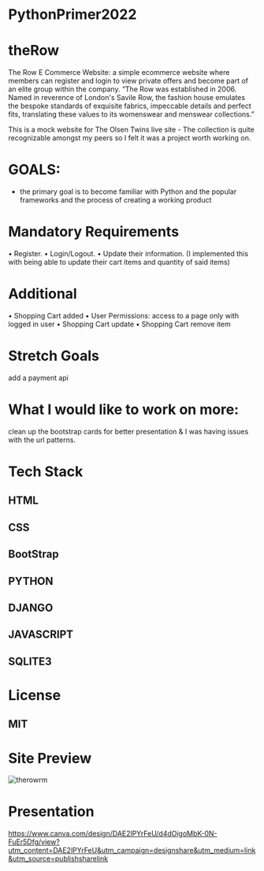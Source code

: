 # PythonPrimer2022
# theRow

The Row E Commerce Website: a simple ecommerce website where members can register and login to view private offers and become part of an 
elite group within the company. “The Row was established in 2006. Named in reverence of London's Savile Row, 
the fashion house emulates the bespoke standards of exquisite fabrics,
impeccable details and perfect fits, translating these values to its womenswear and menswear collections.” 

This is a mock website for The Olsen Twins live site - The collection is quite recognizable amongst my peers so I felt it was a project worth working on. 

# GOALS:

 - the primary goal is to become familiar with Python and the popular frameworks and the process of creating a working product
 
# Mandatory Requirements

• Register.
• Login/Logout.
• Update their information. (I implemented this with being able to update their cart items and quantity of said items)

# Additional 

• Shopping Cart added
• User Permissions: access to a page only with logged in user
• Shopping Cart update 
• Shopping Cart remove item

# Stretch Goals 

 add a payment api 
 
# What I would like to work on more:
 clean up the bootstrap cards for better presentation  &  I was having issues with the url patterns. 


# Tech Stack 
## HTML
## CSS
## BootStrap
## PYTHON
## DJANGO
## JAVASCRIPT 
## SQLITE3

# License 
## MIT 

# Site Preview 
![therowrm](https://user-images.githubusercontent.com/78777206/164614781-4e6a3143-e0a2-46b4-9b00-bfe9b507f7a5.png)

# Presentation 
https://www.canva.com/design/DAE2lPYrFeU/d4dOigoMbK-0N-FuEr5Dfg/view?utm_content=DAE2lPYrFeU&utm_campaign=designshare&utm_medium=link&utm_source=publishsharelink

